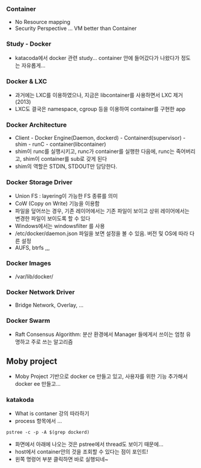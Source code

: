 
### Container
- No Resource mapping
- Security Perspective ... VM better than Container

### Study - Docker
- katacoda에서 docker 관련 study... container 안에 들어갔다가 나왔다가 정도는 자유롭게...

### Docker & LXC
- 과거에는 LXC를 이용하였으나, 지금은 libcontainer를 사용하면서 LXC 제거 (2013)
- LXC도 결국은 namespace, cgroup 등을 이용하여 container를 구현한 app

### Docker Architecture
- Client - Docker Engine(Daemon, dockerd) - Containerd(supervisor) - shim - runC - container(libcontainer)
- shim이 runc를 실행시키고, runc가 container를 실행한 다음에, runc는 죽어버리고, shim이 container를 sub로 갖게 된다
- shim의 역할은 STDIN, STDOUT만 담당한다.


### Docker Storage Driver
- Union FS : layering이 가능한 FS 종류를 의미
- CoW (Copy on Write) 기능을 이용함
- 파일을 덮어쓰는 경우, 기존 레이어에서는 기존 파일이 보이고 상위 레이어에서는 변경한 파일이 보이도록 할 수 있다
- Windows에서는 windowsfilter 를 사용
- /etc/docker/daemon.json 파일을 보면 설정을 볼 수 있음. 버전 및 OS에 따라 다른 설정
- AUFS, btrfs ,,,

### Docker Images
- /var/lib/docker/<storage-driver>

### Docker Network Driver
- Bridge Network, Overlay, ...

### Docker Swarm
- Raft Consensus Algorithm: 분산 환경에서 Manager 들에게서 쓰이는 엄청 유명하고 주로 쓰는 알고리즘

## Moby project
- Moby Project 기반으로 docker ce 만들고 있고, 사용자를 위한 기능 추가해서 docker ee 만들고...

### katakoda
- What is contaner 강의 따라하기
- process 항목에서 ...
```
pstree -c -p -A $(grep dockerd)
```
- 화면에서 아래에 나오는 것은 pstree에서 thread도 보이기 때문에...
- host에서 container안의 것을 조회할 수 있다는 점이 포인트!
- 왼쪽 명령어 부분 클릭하면 바로 실행되네~
